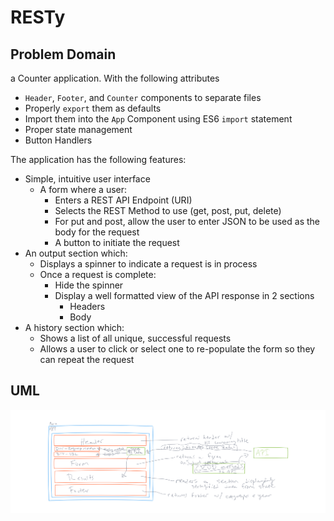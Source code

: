 # **RESTy**

## **Problem Domain**

a Counter application. With the following attributes

- `Header`, `Footer`, and `Counter` components to separate files
- Properly `export` them as defaults
- Import them into the `App` Component using ES6 `import` statement
- Proper state management
- Button Handlers
  <!-- - Bonus if they can wire both buttons with one handler -->

The application has the following features:

- Simple, intuitive user interface
  - A form where a user:  
    - Enters a REST API Endpoint (URI)
    - Selects the REST Method to use (get, post, put, delete)
    - For put and post, allow the user to enter JSON to be used as the body for the request
    - A button to initiate the request
- An output section which:
  - Displays a spinner to indicate a request is in process
  - Once a request is complete:
    - Hide the spinner
    - Display a well formatted view of the API response in 2 sections
      - Headers
      - Body
- A history section which:
  - Shows a list of all unique, successful requests
  - Allows a user to click or select one to re-populate the form so they can repeat the request

## **UML**

![UML](./uml.png)
